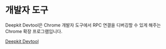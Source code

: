 # 개발자 도구

Deepkit Devtool은 Chrome 개발자 도구에서 RPC 연결을 디버깅할 수 있게 해주는 Chrome 확장 프로그램입니다.

[Deepkit Devtool](https://chromewebstore.google.com/detail/deepkit-devtool/lkncgbbafldohehlfdnkflbeapckdnlj)